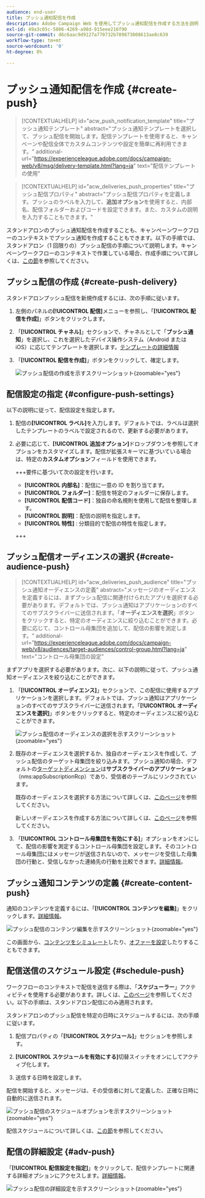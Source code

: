 ```yaml
---
audience: end-user
title: プッシュ通知配信を作成
description: Adobe Campaign Web を使用してプッシュ通知配信を作成する方法を説明します
exl-id: 49a3c05c-5806-4269-a98d-915eee216f90
source-git-commit: d6c6aac9d9127a770732b709873008613ae8c639
workflow-type: tm+mt
source-wordcount: '0'
ht-degree: 0%

---
```


# プッシュ通知配信を作成 {#create-push}

>[!CONTEXTUALHELP]
>id="acw_push_notification_template"
>title="プッシュ通知テンプレート"
>abstract="プッシュ通知テンプレートを選択して、プッシュ配信を開始します。配信テンプレートを使用すると、キャンペーンや配信全体でカスタムコンテンツや設定を簡単に再利用できます。"
>additional-url="https://experienceleague.adobe.com/docs/campaign-web/v8/msg/delivery-template.html?lang=ja" text="配信テンプレートの使用"

>[!CONTEXTUALHELP]
>id="acw_deliveries_push_properties"
>title="プッシュ配信プロパティ"
>abstract="プッシュ配信プロパティを定義します。プッシュのラベルを入力して、**追加オプション**&#x200B;を使用すると、内部名、配信フォルダーおよびコードを設定できます。また、カスタムの説明を入力することもできます。"

スタンドアロンのプッシュ通知配信を作成することも、キャンペーンワークフローのコンテキストでプッシュ通知を作成することもできます。以下の手順では、スタンドアロン（1 回限りの）プッシュ配信の手順について説明します。キャンペーンワークフローのコンテキストで作業している場合、作成手順について詳しくは、[この節](../workflows/activities/channels.md#create-a-delivery-in-a-campaign-workflow)を参照してください。

## プッシュ配信の作成 {#create-push-delivery}

スタンドアロンプッシュ配信を新規作成するには、次の手順に従います。

1. 左側のパネルの&#x200B;**[!UICONTROL 配信]**&#x200B;メニューを参照し、「**[!UICONTROL 配信を作成]**」ボタンをクリックします。

1. 「**[!UICONTROL チャネル]**」セクションで、チャネルとして「**プッシュ通知**」を選択し、これを選択したデバイス操作システム（Android または iOS）に応じてテンプレートを選択します。[テンプレートの詳細情報](../msg/delivery-template.md)

1. 「**[!UICONTROL 配信を作成]**」ボタンをクリックして、確定します。

   ![プッシュ配信の作成を示すスクリーンショット](assets/push_create_1.png){zoomable="yes"}

## 配信設定の指定 {#configure-push-settings}

以下の説明に従って、配信設定を指定します。

1. 配信の&#x200B;**[!UICONTROL ラベル]**&#x200B;を入力します。デフォルトでは、ラベルは選択したテンプレートのラベルで設定されるので、更新する必要があります。

1. 必要に応じて、**[!UICONTROL 追加オプション]**&#x200B;ドロップダウンを参照してオプションをカスタマイズします。配信が拡張スキーマに基づいている場合は、特定の&#x200B;**カスタムオプション**&#x200B;フィールドを使用できます。

   +++要件に基づいて次の設定を行います。
   * **[!UICONTROL 内部名]**：配信に一意の ID を割り当てます。
   * **[!UICONTROL フォルダー]**：配信を特定のフォルダーに保存します。
   * **[!UICONTROL 配信コード]**：独自の命名規則を使用して配信を整理します。
   * **[!UICONTROL 説明]**：配信の説明を指定します。
   * **[!UICONTROL 特性]** : 分類目的で配信の特性を指定します。

   +++

## プッシュ配信オーディエンスの選択 {#create-audience-push}

>[!CONTEXTUALHELP]
>id="acw_deliveries_push_audience"
>title="プッシュ通知オーディエンスの定義"
>abstract="メッセージのオーディエンスを定義するには、まずプッシュ配信に関連付けられたアプリを選択する必要があります。デフォルトでは、プッシュ通知はアプリケーションのすべてのサブスクライバーに送信されます。「**オーディエンスを選択**」ボタンをクリックすると、特定のオーディエンスに絞り込むことができます。必要に応じて、コントロール母集団を追加して、配信の影響を測定します。"
>additional-url="https://experienceleague.adobe.com/docs/campaign-web/v8/audiences/target-audiences/control-group.html?lang=ja" text="コントロール母集団の設定"

まずアプリを選択する必要があります。次に、以下の説明に従って、プッシュ通知オーディエンスを絞り込むことができます。

1. 「**[!UICONTROL オーディエンス]**」セクションで、この配信に使用するアプリケーションを選択します。デフォルトでは、プッシュ通知はアプリケーションのすべてのサブスクライバーに送信されます。「**[!UICONTROL オーディエンスを選択]**」ボタンをクリックすると、特定のオーディエンスに絞り込むことができます。

   ![プッシュ配信のオーディエンスの選択を示すスクリーンショット](assets/push_create_2.png){zoomable="yes"}

1. 既存のオーディエンスを選択するか、独自のオーディエンスを作成して、プッシュ配信のターゲット母集団を絞り込みます。プッシュ通知の場合、デフォルトの[ターゲットディメンション](../audience/about-recipients.md#targeting-dimensions)は&#x200B;**サブスクライバーのアプリケーション**（nms:appSubscriptionRcp）であり、受信者のテーブルにリンクされています。

   既存のオーディエンスを選択する方法について詳しくは、[このページ](../audience/add-audience.md)を参照してください。

   新しいオーディエンスを作成する方法について詳しくは、[このページ](../audience/one-time-audience.md)を参照してください。

1. 「**[!UICONTROL コントロール母集団を有効にする]**」オプションをオンにして、配信の影響を測定するコントロール母集団を設定します。そのコントロール母集団にはメッセージが送信されないので、メッセージを受信した母集団の行動と、受信しなかった連絡先の行動を比較できます。[詳細情報](../audience/control-group.md)。

## プッシュ通知コンテンツの定義 {#create-content-push}

通知のコンテンツを定義するには、「**[!UICONTROL コンテンツを編集]**」をクリックします。[詳細情報](content-push.md)。

![プッシュ配信のコンテンツ編集を示すスクリーンショット](assets/push_create_5.png){zoomable="yes"}

この画面から、[コンテンツをシミュレート](../preview-test/preview-test.md)したり、[オファーを設定](../msg/offers.md)したりすることもできます。

## 配信送信のスケジュール設定 {#schedule-push}

ワークフローのコンテキストで配信を送信する際は、「**スケジューラー**」アクティビティを使用する必要があります。詳しくは、[このページ](../workflows/activities/scheduler.md)を参照してください。以下の手順は、スタンドアロン配信にのみ適用されます。

スタンドアロンのプッシュ配信を特定の日時にスケジュールするには、次の手順に従います。

1. 配信プロパティの「**[!UICONTROL スケジュール]**」セクションを参照します。

1. **[!UICONTROL スケジュールを有効にする]**&#x200B;切替スイッチをオンにしてアクティブ化します。

1. 送信する日時を設定します。

配信を開始すると、メッセージは、その受信者に対して定義した、正確な日時に自動的に送信されます。

![プッシュ配信のスケジュールオプションを示すスクリーンショット](assets/push_create_3.png){zoomable="yes"}

配信スケジュールについて詳しくは、[この節](../msg/gs-deliveries.md#gs-schedule)を参照してください。

## 配信の詳細設定 {#adv-push}

「**[!UICONTROL 配信設定を指定]**」をクリックして、配信テンプレートに関連する詳細オプションにアクセスします。[詳細情報](../advanced-settings/delivery-settings.md)。

![プッシュ配信の詳細設定を示すスクリーンショット](assets/push_create_4.png){zoomable="yes"}